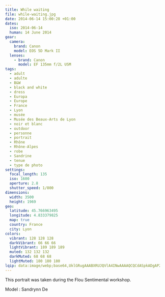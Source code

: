 ```yaml
---
title: While waiting
file: while-waiting.jpg
date: 2014-06-14 15:00:28 +01:00
dates:
  iso: 2014-06-14
  human: 14 June 2014
gear:
  camera:
    brand: Canon
    model: EOS 5D Mark II
  lenses:
    - brand: Canon
      model: EF 135mm f/2L USM
tags:
  - adult
  - adulte
  - B&W
  - black and white
  - dress
  - Europa
  - Europe
  - France
  - Lyon
  - musée
  - Musée des Beaux-Arts de Lyon
  - noir et blanc
  - outdoor
  - personne
  - portrait
  - Rhône
  - Rhône-Alpes
  - robe
  - Sandrine
  - tenue
  - type de photo
settings:
  focal_length: 135
  iso: 1600
  aperture: 2.8
  shutter_speed: 1/800
dimensions:
  width: 3500
  height: 1969
geo:
  latitude: 45.766963495
  longitude: 4.833379825
  map: true
  country: France
  city: Lyon
colors:
  vibrant: 128 128 128
  darkVibrant: 66 66 66
  lightVibrant: 189 189 189
  muted: 132 132 132
  darkMuted: 68 68 68
  lightMuted: 180 180 180
lqip: data:image/webp;base64,UklGRugAAABXRUJQVlA4INwAAAAQCQCdASpkADgAP2mixVizv7+qNJVbM/AtCWkAAIu/mIwhP+Gs5+Oc1LLveshJmeoD9+FgdbW9eFqD0Ot/rVaVy5MS1K9uFqrld8ivaYkjIAAA/hEkHTzHvOROkZX4XzlzD3SiExxEX1fMLphJm9Uq5ZQVxcNO4Q8+mIcAi3zQVg/wWwnQw3F0E8ydLmMkkkhvNGdaM3M8eytgCmSC47aDZmAQLhmaKIREGBtS14oYeCPHCLjt/suv8rezk2jCtdxjKj4eb7UWST8VlqG+AX8dCwws6Wn66KviIAAA
---
```


This portrait was taken during the Flou Sentimental workshop.

Model : Sandrynn De
